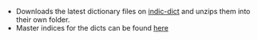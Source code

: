* Downloads the latest dictionary files on [indic-dict](https://github.com/indic-dict) and unzips them into their own folder.
* Master indices for the dicts can be found [here](https://raw.githubusercontent.com/indic-dict/stardict-index/master/dictionaryIndices.md)
